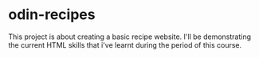 # odin-recipes
This project is about creating a basic recipe website. I'll be demonstrating the current HTML skills that i've learnt during the period of this course.